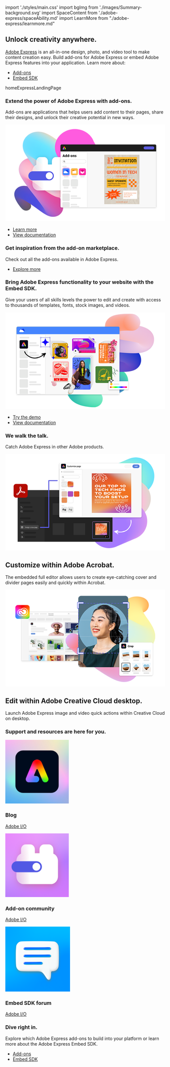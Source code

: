 
import './styles/main.css'
import bgImg from './images/Summary-background.svg'
import SpaceContent from './adobe-express/spaceAbility.md'
import LearnMore from "./adobe-express/learnmore.md"

<Hero slots="heading, text, buttons, assetsImg" customLayout variant="halfwidth" className="add-ones-hero adobe-express-hero"/>

## Unlock creativity anywhere.

[Adobe Express](https://adobe.com/express) is an all-in-one design, photo, and video tool to make content creation easy. Build add-ons for Adobe Express or embed Adobe Express features into your application. Learn more about:

- [Add-ons](https://developer-stage.adobe.com/express/add-ons)
- [Embed SDK](https://developer-stage.adobe.com/express/embed-sdk)

homeExpressLandingPage

<TextBlock slots="heading,text,image,buttons" theme="lightest" headerElementType="h2" variantsTypePrimary='secondary' variantStyleFill = "outline" homeZigZag className="explore unleash-power" position="left" />

### Extend the power of Adobe Express with add-ons.

Add-ons are applications that helps users add content to their pages, share their designs, and unlock their creative potential in new ways.

![Power of Adobe Express](./images/AddOn.png)

- [Learn more](https://developer-stage.adobe.com/express/add-ons)
- [View documentation](https://developer-stage.adobe.com/express/add-ons/docs/guides/)

<TextBlock slots="heading" className="announcement exploreCapabilities inspiration" theme="lightest"/>

### Get inspiration from the add-on marketplace.

<SpaceContent />

<DCSummaryBlock slots="text, buttons" theme="dark"  buttonPositionRight btnVariant="cta" className="tryForFree" />

Check out all the add-ons available in Adobe Express.

- [Explore more](https://new.express.adobe.com/new?category=addOns)
  
<TextBlock slots="heading,text,image,buttons" theme="light" headerElementType="h2" variantsTypePrimary='secondary' variantStyleFill = "outline" homeZigZag className="explore unleash-power" position="right" />

### Bring Adobe Express functionality to your website with the Embed SDK.

Give your users of all skills levels the power to edit and create with access to thousands of templates, fonts, stock images, and videos.

![Adobe Express functionality](./images/Embed.png)

- [Try the demo](https://demo-stage.expressembed.com)
- [View documentation](https://developer-stage.adobe.com/express/embed-sdk/docs)
  
<TextBlock slots="heading,text" className="announcement exploreCapabilities walkthetalk" theme="light"/>

### We walk the talk.

Catch Adobe Express in other Adobe products.

<ImageTextBlock slots="image,heading,text" repeat="2" theme="light" bgColor="#f8f8f8" className="boxmodal" isCenter variantsTypePrimary='secondary'/>

![Customize within Adobe Acrobat](./images/AcrobatEmbed.png)

## Customize within Adobe Acrobat.

The embedded full editor allows users to create eye-catching cover and divider pages easily and quickly within Acrobat.

![Creative Cloud desktop](./images/CCEmbed.png)

## Edit within Adobe Creative Cloud desktop.

Launch Adobe Express image and video quick actions within Creative Cloud on desktop.

<WrapperComponent slots="content" repeat="1" theme="light" />

<LearnMore />

<TextBlock slots="heading" className="announcement exploreCapabilities support-label" theme="lightest"/>

### Support and resources are here for you.

<MiniResourceCard slots="image,heading,link" repeat="3" theme="lightest" inRow="3" className="mini-card support-tools" />

![Blog](./images/Blog.svg)

### Blog

[Adobe I/O](https://adobe.io)

![Add-on Community](./images/Add-ons-community.svg)

### Add-on community

[Adobe I/O](https://adobe.io)

![Embed SDK forum](./images/Embed-forums.png)

### Embed SDK forum

[Adobe I/O](https://adobe.io)

<TeaserBlock  slots="heading,text,buttons" textColor="white" bgURL={bgImg} className="viewAddOn creative-express" variant="fullwidth"/>

### Dive right in.

Explore which Adobe Express add-ons to build into your platform or learn more about the Adobe Express Embed SDK.

- [Add-ons](https://developer-stage.adobe.com/express/add-ons)
- [Embed SDK](https://developer-stage.adobe.com/express/embed-sdk)
